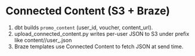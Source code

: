 # Connected Content (S3 + Braze)
1. dbt builds `promo_content` (user_id, voucher, content_url).
2. upload_connected_content.py writes per-user JSON to S3 under prefix like content/<shard>/user_<id>.json
3. Braze templates use Connected Content to fetch JSON at send time.
